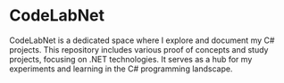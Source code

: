 # CodeLabNet
CodeLabNet is a dedicated space where I explore and document my C# projects. This repository includes various proof of concepts and study projects, focusing on .NET technologies. It serves as a hub for my experiments and learning in the C# programming landscape.
